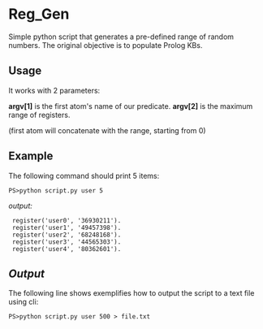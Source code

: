 
# Reg_Gen
Simple python script that generates a pre-defined range of random numbers.
The original objective is to populate Prolog KBs. <br>

## **Usage**

It works with 2 parameters:

**argv[1]** is the first atom's name of our predicate.
**argv[2]** is the maximum range of registers.

(first atom will concatenate with the range, starting from 0)
## **Example**
The following command should print 5 items:

    PS>python script.py user 5

*output:*
   

     register('user0', '36930211').
     register('user1', '49457398').
     register('user2', '68248168').
     register('user3', '44565303').
     register('user4', '80362601').


## *Output*
The following line shows exemplifies how to output the script to a text file using cli:

    PS>python script.py user 500 > file.txt
